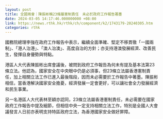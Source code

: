 ```yaml
---
layout: post
title: 全國兩會｜陳振彬稱23條屬憲制責任　未必於政府工作報告著墨
date: 2024-03-05 14:17:46.000000000 +08:00
link: https://news.rthk.hk/rthk/ch/component/k2/1743179-20240305.htm
categories: rthk
---
```


國務院總理李強在政府工作報告中表示，繼續全面準確、堅定不移貫徹「一國兩制」、「港人治港」、「澳人治澳」、高度自治的方針；亦支持港澳發展經濟、改善民生，發揮自身優勢與特點。

港區人大代表陳振彬出席會議後，被問到政府工作報告為何未有提及基本法第23條立法。他認為，國家安全在中央眼中仍是必須事，但23條立法屬香港憲制責任，加上相關立法工作已進入最後階段，因而未必需要於工作報告中著墨。陳振彬相信，當香港解決國家安全擔憂，經濟發展一定會更好，可以讓社會全力發展經濟和民生事業。

另一名港區人大代表林至穎亦認同，23條立法屬香港憲制責任，未必需要在國家政府工作報告中提及細節，但相信中央一定支持相關立法工作，特別是全國人大會議發言人日前亦表明支持特區政府立法，為香港國家安全做好屏障。
